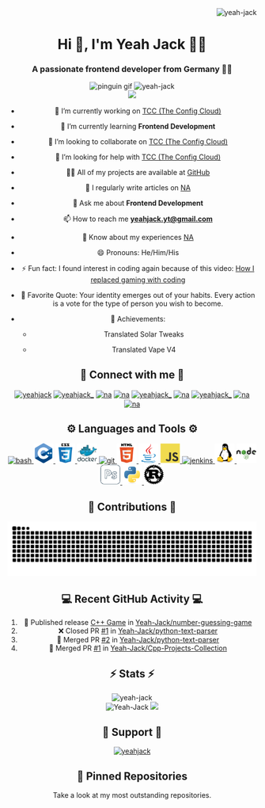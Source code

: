 <div align="right"> <img src="https://komarev.com/ghpvc/?username=yeah-jack&label=Profile%20views&style=flat" alt="yeah-jack"/> </div>

<h1 align="center">Hi 👋, I'm Yeah Jack 👨‍💻</h1>
<h3 align="center">A passionate frontend developer from Germany 🥨🍻</h3>
<div align="center"> 
	<img src="https://media.tenor.com/NeJfHqkmdMIAAAAi/tux-linux-penguin.gif" alt="pinguin gif"/>
	<img src="https://github-readme-stats.vercel.app/api?username=Yeah-Jack&show_icons=true&count_private=true&theme=transparent&hide_border=true&title_color=8E2DE2&text_color=fff&icon_color=8E2DE2&locale=en" alt="yeah-jack"/>
</div>
<div align="center"> <img src="https://github-widgetbox.vercel.app/api/profile?username=Yeah-Jack&data=followers,repositories,stars,commits"> </p>

-   🔭 I’m currently working on [TCC (The Config Cloud)](https://github.com/Yeah-Jack/TCC)

-   🌱 I’m currently learning **Frontend Development**

-   👯 I’m looking to collaborate on [TCC (The Config Cloud)](https://github.com/Yeah-Jack/TCC)

-   🤝 I’m looking for help with [TCC (The Config Cloud)](https://github.com/Yeah-Jack/TCC)

-   👨‍💻 All of my projects are available at [GitHub](https://github.com/Yeah-Jack?tab=repositories)

-   📝 I regularly write articles on [NA](NA)

-   💬 Ask me about **Frontend Development**

-   📫 How to reach me **yeahjack.yt@gmail.com**

-   📄 Know about my experiences [NA](NA)

-   😄 Pronouns: He/Him/His

-   ⚡ Fun fact: I found interest in coding again because of this video: [How I replaced gaming with coding](https://youtu.be/qBC6VHhj64c)

-   💭 Favorite Quote: Your identity emerges out of your habits. Every action is a vote for the type of person you wish to become.

-   💪 Achievements:

    -   Translated Solar Tweaks

    -   Translated Vape V4

<h2 align="center">🤝 Connect with me 🤝</h2>
<p align="center">
  <a href="https://codepen.io/yeahjack" target="blank"> <img align="center" src="https://raw.githubusercontent.com/rahuldkjain/github-profile-readme-generator/master/src/images/icons/Social/codepen.svg" alt="yeahjack" height="30" width="40"/></a>
  <a href="https://twitter.com/yeahjack_" target="blank"> <img align="center" src="https://raw.githubusercontent.com/rahuldkjain/github-profile-readme-generator/master/src/images/icons/Social/twitter.svg" alt="yeahjack_" height="30" width="40"/></a>
  <a href="https://linkedin.com/in/na" target="blank"> <img align="center" src="https://raw.githubusercontent.com/rahuldkjain/github-profile-readme-generator/master/src/images/icons/Social/linked-in-alt.svg" alt="na" height="30" width="40"/></a>
  <a href="https://www.facebook.com/yeahjack0" target="blank"> <img align="center" src="https://raw.githubusercontent.com/rahuldkjain/github-profile-readme-generator/master/src/images/icons/Social/facebook.svg" alt="na" height="30" width="40"/></a>
  <a href="https://instagram.com/yeahjack_" target="blank"> <img align="center" src="https://raw.githubusercontent.com/rahuldkjain/github-profile-readme-generator/master/src/images/icons/Social/instagram.svg" alt="yeahjack_" height="30" width="40"/></a>
  <a href="https://www.behance.net/yeahjack" target="blank"> <img align="center" src="https://raw.githubusercontent.com/rahuldkjain/github-profile-readme-generator/master/src/images/icons/Social/behance.svg" alt="na" height="30" width="40"/></a>
  <a href="https://www.youtube.com/channel/UCcPk9cZSVXpabjFHeRysiWA" target="blank"> <img align="center" src="https://raw.githubusercontent.com/rahuldkjain/github-profile-readme-generator/master/src/images/icons/Social/youtube.svg" alt="yeahjack_" height="30" width="40"/></a>
  <a href="https://www.leetcode.com/na" target="blank"> <img align="center" src="https://raw.githubusercontent.com/rahuldkjain/github-profile-readme-generator/master/src/images/icons/Social/leet-code.svg" alt="na" height="30" width="40"/></a>
  <a href="https://discord.com/users/588774210998894618" target="blank"> <img align="center" src="https://raw.githubusercontent.com/rahuldkjain/github-profile-readme-generator/master/src/images/icons/Social/discord.svg" alt="na" height="30" width="40"/></a>
</p>

<h2 align="center">⚙️ Languages and Tools ⚙️</h2>
<p align="center">
  <a href="https://www.gnu.org/software/bash/" target="_blank" rel="noreferrer"> <img src="https://www.vectorlogo.zone/logos/gnu_bash/gnu_bash-icon.svg" alt="bash" width="40" height="40"/> </a>
  <a href="https://www.w3schools.com/cpp/" target="_blank" rel="noreferrer"> <img src="https://raw.githubusercontent.com/devicons/devicon/master/icons/cplusplus/cplusplus-original.svg" alt="cplusplus" width="40" height="40"/> </a>
  <a href="https://www.w3schools.com/css/" target="_blank" rel="noreferrer"> <img src="https://raw.githubusercontent.com/devicons/devicon/master/icons/css3/css3-original-wordmark.svg" alt="css3" width="40" height="40"/> </a>
  <a href="https://www.docker.com/" target="_blank" rel="noreferrer"> <img src="https://raw.githubusercontent.com/devicons/devicon/master/icons/docker/docker-original-wordmark.svg" alt="docker" width="40" height="40"/> </a>
  <a href="https://git-scm.com/" target="_blank" rel="noreferrer"> <img src="https://www.vectorlogo.zone/logos/git-scm/git-scm-icon.svg" alt="git" width="40" height="40"/> </a>
  <a href="https://www.w3.org/html/" target="_blank" rel="noreferrer"> <img src="https://raw.githubusercontent.com/devicons/devicon/master/icons/html5/html5-original-wordmark.svg" alt="html5" width="40" height="40"/> </a>
  <a href="https://www.java.com" target="_blank" rel="noreferrer"> <img src="https://raw.githubusercontent.com/devicons/devicon/master/icons/java/java-original.svg" alt="java" width="40" height="40"/> </a>
  <a href="https://developer.mozilla.org/en-US/docs/Web/JavaScript" target="_blank" rel="noreferrer"> <img src="https://raw.githubusercontent.com/devicons/devicon/master/icons/javascript/javascript-original.svg" alt="javascript" width="40" height="40"/> </a>
  <a href="https://www.jenkins.io" target="_blank" rel="noreferrer"> <img src="https://www.vectorlogo.zone/logos/jenkins/jenkins-icon.svg" alt="jenkins" width="40" height="40"/> </a>
  <a href="https://www.linux.org/" target="_blank" rel="noreferrer"> <img src="https://raw.githubusercontent.com/devicons/devicon/master/icons/linux/linux-original.svg" alt="linux" width="40" height="40"/> </a>
  <a href="https://nodejs.org" target="_blank" rel="noreferrer"> <img src="https://raw.githubusercontent.com/devicons/devicon/master/icons/nodejs/nodejs-original-wordmark.svg" alt="nodejs" width="40" height="40"/> </a>
  <a href="https://www.photoshop.com/en" target="_blank" rel="noreferrer"> <img src="https://raw.githubusercontent.com/devicons/devicon/master/icons/photoshop/photoshop-line.svg" alt="photoshop" width="40" height="40"/> </a>
  <a href="https://www.python.org" target="_blank" rel="noreferrer"> <img src="https://raw.githubusercontent.com/devicons/devicon/master/icons/python/python-original.svg" alt="python" width="40" height="40"/> </a>
  <a href="https://www.rust-lang.org" target="_blank" rel="noreferrer"> <img src="https://raw.githubusercontent.com/devicons/devicon/master/icons/rust/rust-plain.svg" alt="rust" width="40" height="40"/> </a>
</p>

<h2 align="center">🐍 Contributions 🐍</h2>
<picture>
  <source media="(prefers-color-scheme: dark)" srcset="https://raw.githubusercontent.com/yeah-jack/yeah-jack/output/github-contribution-grid-snake-dark.svg">
  <source media="(prefers-color-scheme: light)" srcset="https://raw.githubusercontent.com/yeah-jack/yeah-jack/output/github-contribution-grid-snake.svg">
  <img alt="github contribution grid snake animation" src="https://raw.githubusercontent.com/yeah-jack/yeah-jack/output/github-contribution-grid-snake.svg">
</picture>

<h2 align="center">💻 Recent GitHub Activity 💻</h2>

<!--START_SECTION:activity-->

1. 🚀 Published release [C++ Game](https://github.com/Yeah-Jack/number-guessing-game/releases/tag/v1.1.0) in [Yeah-Jack/number-guessing-game](https://github.com/Yeah-Jack/number-guessing-game)
2. ❌ Closed PR [#1](https://github.com/Yeah-Jack/python-text-parser/pull/1) in [Yeah-Jack/python-text-parser](https://github.com/Yeah-Jack/python-text-parser)
3. 🎉 Merged PR [#2](https://github.com/Yeah-Jack/python-text-parser/pull/2) in [Yeah-Jack/python-text-parser](https://github.com/Yeah-Jack/python-text-parser)
4. 🎉 Merged PR [#1](https://github.com/Yeah-Jack/Cpp-Projects-Collection/pull/1) in [Yeah-Jack/Cpp-Projects-Collection](https://github.com/Yeah-Jack/Cpp-Projects-Collection)
 <!--END_SECTION:activity-->

<h2 align="center">⚡ Stats ⚡</h2>
<img align="center" src="https://github-profile-trophy.vercel.app/?username=yeah-jack&theme=algolia&no-bg=true" alt="yeah-jack"/>
<div align="center">
	<img src="https://github-readme-stats.vercel.app/api/top-langs?username=Yeah-Jack&show_icons=true&count_private=true&theme=transparent&hide_border=true&title_color=8E2DE2&text_color=fff&icon_color=8E2DE2&locale=en&layout=compact" alt="Yeah-Jack"/>
 	<img src="https://github-readme-streak-stats.herokuapp.com?user=YeahJack&theme=material-palenight&show_icons=true&count_private=true&theme=transparent&hide_border=true&title_color=8E2DE2&text_color=fff&icon_color=8E2DE2&locale=en&layout=compact">

<h2 align="center">🤗 Support 🤗</h2>
<p align="center">
  <a href="https://ko-fi.com/yeahjack"> <img src="https://cdn.ko-fi.com/cdn/kofi6.png" height="50" width="210" alt="yeahjack"/></a>
</p>

<h2 align="center"> 📌 Pinned Repositories </h2>
<p align="center"> Take a look at my most outstanding repositories. </p>

